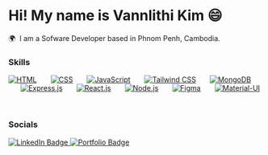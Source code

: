 Hi! My name is Vannlithi Kim 😄
========================================================================================================================================

🌍  I am a Sofware Developer based in Phnom Penh, Cambodia.
<br/>

### Skills

[![HTML](https://skillicons.dev/icons?i=html)](https://skillicons.dev)
&nbsp;&nbsp;&nbsp;&nbsp;&nbsp;
[![CSS](https://skillicons.dev/icons?i=css)](https://skillicons.dev)
&nbsp;&nbsp;&nbsp;&nbsp;&nbsp;
[![JavaScript](https://skillicons.dev/icons?i=js)](https://skillicons.dev)
&nbsp;&nbsp;&nbsp;&nbsp;&nbsp;
[![Tailwind CSS](https://skillicons.dev/icons?i=tailwind)](https://skillicons.dev)
&nbsp;&nbsp;&nbsp;&nbsp;&nbsp;
[![MongoDB](https://skillicons.dev/icons?i=mongodb)](https://skillicons.dev)
&nbsp;&nbsp;&nbsp;&nbsp;&nbsp;
[![Express.js](https://skillicons.dev/icons?i=express)](https://skillicons.dev)
&nbsp;&nbsp;&nbsp;&nbsp;&nbsp;
[![React.js](https://skillicons.dev/icons?i=react)](https://skillicons.dev)
&nbsp;&nbsp;&nbsp;&nbsp;&nbsp;
[![Node.js](https://skillicons.dev/icons?i=nodejs)](https://skillicons.dev)
&nbsp;&nbsp;&nbsp;&nbsp;&nbsp;
[![Figma](https://skillicons.dev/icons?i=figma)](https://skillicons.dev)
&nbsp;&nbsp;&nbsp;&nbsp;&nbsp;
[![Material-UI](https://skillicons.dev/icons?i=mui)](https://skillicons.dev)

<br/>

### Socials

<div id="badges">
  <a href="www.linkedin.com/in/kim-vannlithi-2231b3294">
    <img src="https://img.shields.io/badge/LinkedIn-blue?style=for-the-badge&logo=linkedin&logoColor=white" alt="LinkedIn Badge"/>
  </a>
  <a href="https://portfolio-gamma-blush-19.vercel.app/">
     <img src="https://img.shields.io/badge/Portfolio-Visit-yellow?style=for-the-badge&logo=portfolio&logoColor=white" alt="Portfolio Badge"/>
  </a>
</div>
